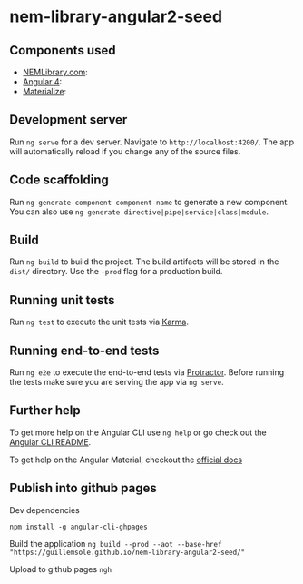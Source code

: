 # nem-library-angular2-seed

## Components used

- [NEMLibrary.com](https://nemlibrary.com):
- [Angular 4](https://angular.io/):
- [Materialize](http://materializecss.com/):

## Development server

Run `ng serve` for a dev server. Navigate to `http://localhost:4200/`. The app will automatically reload if you change any of the source files.

## Code scaffolding

Run `ng generate component component-name` to generate a new component. You can also use `ng generate directive|pipe|service|class|module`.

## Build

Run `ng build` to build the project. The build artifacts will be stored in the `dist/` directory. Use the `-prod` flag for a production build.

## Running unit tests

Run `ng test` to execute the unit tests via [Karma](https://karma-runner.github.io).

## Running end-to-end tests

Run `ng e2e` to execute the end-to-end tests via [Protractor](http://www.protractortest.org/).
Before running the tests make sure you are serving the app via `ng serve`.

## Further help

To get more help on the Angular CLI use `ng help` or go check out the [Angular CLI README](https://github.com/angular/angular-cli/blob/master/README.md).

To get help on the Angular Material, checkout the [official docs](https://material.angular.io)

## Publish into github pages

Dev dependencies

`npm install -g angular-cli-ghpages`

Build the application
`ng build --prod --aot --base-href "https://guillemsole.github.io/nem-library-angular2-seed/"`

Upload to github pages
`ngh`
